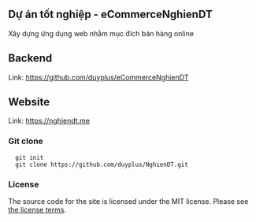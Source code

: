 ## Dự án tốt nghiệp - eCommerceNghienDT
Xây dựng ứng dụng web nhằm mục đích bán hàng online
## Backend
Link: https://github.com/duyplus/eCommerceNghienDT
## Website
Link: https://nghiendt.me

### Git clone
```
  git init
  git clone https://github.com/duyplus/NghienDT.git
```
### License
The source code for the site is licensed under the MIT license. Please
see [the license terms](https://github.com/duyplus/NghienDT/blob/master/LICENSE).
